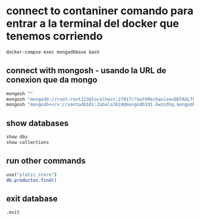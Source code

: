 # connect to contaniner comando para entrar a la terminal del docker que tenemos corriendo
```sh
docker-compse exec mongodbbase bash
```
## connect with mongosh - usando la URL de conexion que da mongo
```sh
mongosh ""
mongosh "mongodb://root:root123@localhost:27017/?authMechanism=DEFAULT&tls=false"
mongosh "mongodb+srv://vantadb101:Zabala3024@mongodb101.kwzn3hq.mongodb.net/test"
```

## show databases 
```sh
show dbs
show collections
```

## run other commands 
```sh
use("platzi_store")
db.productos.find()
```

## exit database
```sh
.exit
```